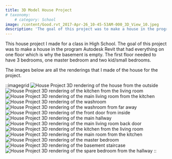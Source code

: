 ```yaml
---
title: 3D Model House Project
# taxonomy:
	# category: School
image: /content/Good.rvt_2017-Apr-26_10-45-53AM-000_3D_View_10.jpeg
description: 'The goal of this project was to make a house in the program Autodesk Revit that had everything on one floor which is why the basement is empty.'
---
```


This house project I made for a class in High School. The goal of this project was to make a house in the program Autodesk Revit that had everything on one floor which is why the basement is empty. The first floor needed to have 3 bedrooms, one master bedroom and two kid/small bedrooms.

The images below are all the renderings that I made of the house for the project.

::imagegrid
![House Project 3D rendering of the house from the outside](/content/Good.rvt_2017-Apr-26_10-45-53AM-000_3D_View_10.jpeg)
![House Project 3D rendering of the kitchen from the living room](/content/Good.rvt_2017-Apr-26_11-29-06AM-000_3D_View_3.jpeg)
![House Project 3D rendering of the main living room from the kitchen](/content/Good.rvt_2017-Apr-26_11-29-06AM-000_3D_View_8.jpeg)
![House Project 3D rendering of the washroom](/content/Good.rvt_2017-Apr-26_11-40-18AM-000_3D_View_13.jpeg)
![House Project 3D rendering of the washroom from far away](/content/Good.rvt_2017-Apr-26_11-40-18AM-000_3D_View_12.jpeg)
![House Project 3D rendering of the front door from inside](/content/Good.rvt_2017-Apr-26_11-40-18AM-000_3D_View_11.jpeg)
![House Project 3D rendering of the main hallway](/content/Good.rvt_2017-Apr-26_11-40-18AM-000_3D_View_9.jpeg)
![House Project 3D rendering of the main living room back door](/content/Good.rvt_2017-Apr-26_11-36-20AM-000_3D_View_5.jpeg)
![House Project 3D rendering of the kitchen from the living room](/content/Good.rvt_2017-Apr-26_11-29-06AM-000_3D_View_3.jpeg)
![House Project 3D rendering of the main room from the kitchen](/content/Good.rvt_2017-Apr-26_10-45-53AM-000_3D_View_7.jpeg)
![House Project 3D rendering of the master bedroom](/content/Good.rvt_2017-Apr-26_10-45-53AM-000_3D_View_6.jpeg)
![House Project 3D rendering of the basement staircase](/content/Good.rvt_2017-Apr-26_10-45-53AM-000_3D_View_2.jpeg)
![House Project 3D rendering of the spare bedroom from the hallway](/content/Good.rvt_2017-Apr-26_10-45-53AM-000_3D_View_1.jpeg)
::